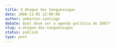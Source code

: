 ```yaml
---
title: O Ataque das Sanguessugas
date: 2006-11-05 22:00:00
author: weberson.santiago
debate: Qual deve ser a agenda política de 2007?
slug: o-ataque-das-sanguessugas
status: publish 
type: post
---
```



